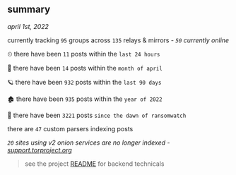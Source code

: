 
## summary
_april 1st, 2022_

currently tracking `95` groups across `135` relays & mirrors - _`50` currently online_

⏲ there have been `11` posts within the `last 24 hours`

🦈 there have been `14` posts within the `month of april`

🪐 there have been `932` posts within the `last 90 days`

🏚 there have been `935` posts within the `year of 2022`

🦕 there have been `3221` posts `since the dawn of ransomwatch`

there are `47` custom parsers indexing posts

_`20` sites using v2 onion services are no longer indexed - [support.torproject.org](https://support.torproject.org/onionservices/v2-deprecation/)_

> see the project [README](https://github.com/thetanz/ransomwatch#ransomwatch--) for backend technicals
